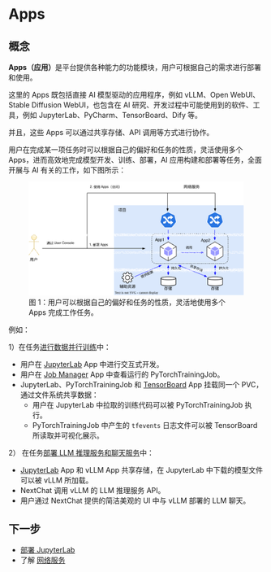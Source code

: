# Apps

## 概念

<b>Apps（应用）</b>是平台提供各种能力的功能模块，用户可根据自己的需求进行部署和使用。

这里的 Apps 既包括直接 AI 模型驱动的应用程序，例如 vLLM、Open WebUI、Stable Diffusion WebUI，也包含在 AI 研究、开发过程中可能使用到的软件、工具，例如 JupyterLab、PyCharm、TensorBoard、Dify 等。

并且，这些 Apps 可以通过共享存储、API 调用等方式进行协作。

用户在完成某一项任务时可以根据自己的偏好和任务的性质，灵活使用多个 Apps，进而高效地完成模型开发、训练、部署，AI 应用构建和部署等任务，全面开展与 AI 有关的工作，如下图所示：

<figure class="architecture">
  <img alt="app" src="../assets/app/app.drawio.svg" />
  <figcaption>图 1：用户可以根据自己的偏好和任务的性质，灵活地使用多个 Apps 完成工作任务。</figcaption>
</figure>

例如：

1）在任务[进行数据并行训练](../task/train-model/dp-training.md)中：

- 用户在 [JupyterLab](./jupyter-lab.md) App 中进行交互式开发。
- 用户在 [Job Manager](./job-manager.md) App 中查看运行的 PyTorchTrainingJob。
- JupyterLab、PyTorchTrainingJob 和 [TensorBoard](./tensorboard.md) App 挂载同一个 PVC，通过文件系统共享数据：
  - 用户在 JupyterLab 中拉取的训练代码可以被 PyTorchTrainingJob 执行。
  - PyTorchTrainingJob 中产生的 `tfevents` 日志文件可以被 TensorBoard 所读取并可视化展示。

2） 在任务[部署 LLM 推理服务和聊天服务](../task/deploy-model/deploy-llm.md)中：

- [JupyterLab](./jupyter-lab.md) App 和 vLLM App 共享存储，在 JupyterLab 中下载的模型文件可以被 vLLM 所加载。
- NextChat 调用 vLLM 的 LLM 推理服务 API。
- 用户通过 NextChat 提供的简洁美观的 UI 中与 vLLM 部署的 LLM 聊天。

## 下一步

- [部署 JupyterLab](jupyter-lab.md)
- 了解 [网络服务](../network/index.md)
